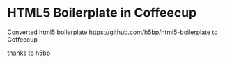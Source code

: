 HTML5 Boilerplate in Coffeecup
===============================

Converted html5 boilerplate https://github.com/h5bp/html5-boilerplate to Coffeecup

thanks to h5bp
